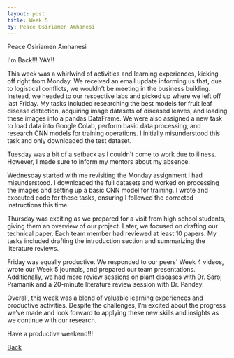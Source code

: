 ```yaml
---
layout: post
title: Week 5
by: Peace Osiriamen Amhanesi
---
```

Peace Osiriamen Amhanesi
 
I'm Back!!! YAY!!

This week was a whirlwind of activities and learning experiences, kicking off right from Monday. We received an email update informing us that, due to logistical conflicts, we wouldn’t be meeting in the business building. Instead, we headed to our respective labs and picked up where we left off last Friday. My tasks included researching the best models for fruit leaf disease detection, acquiring image datasets of diseased leaves, and loading these images into a pandas DataFrame. We were also assigned a new task to load data into Google Colab, perform basic data processing, and research CNN models for training operations. I initially misunderstood this task and only downloaded the test dataset.

Tuesday was a bit of a setback as I couldn't come to work due to illness. However, I made sure to inform my mentors about my absence.

Wednesday started with me revisiting the Monday assignment I had misunderstood. I downloaded the full datasets and worked on processing the images and setting up a basic CNN model for training. I wrote and executed code for these tasks, ensuring I followed the corrected instructions this time.

Thursday was exciting as we prepared for a visit from high school students, giving them an overview of our project. Later, we focused on drafting our technical paper. Each team member had reviewed at least 10 papers. My tasks included drafting the introduction section and summarizing the literature reviews.

Friday was equally productive. We responded to our peers' Week 4 videos, wrote our Week 5 journals, and prepared our team presentations. Additionally, we had more review sessions on plant diseases with Dr. Saroj Pramanik and a 20-minute literature review session with Dr. Pandey.

Overall, this week was a blend of valuable learning experiences and productive activities. Despite the challenges, I’m excited about the progress we’ve made and look forward to applying these new skills and insights as we continue with our research.

Have a productive weekend!!!


[Back](./)



